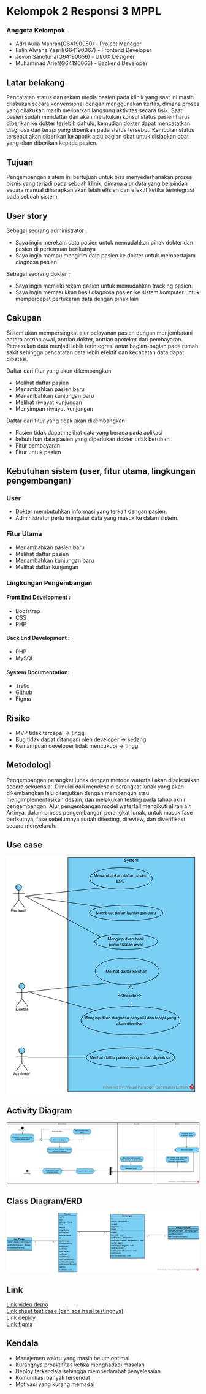 # Kelompok 2 Responsi 3 MPPL

### Anggota Kelompok
- Adri Aulia Mahran(G64190050) - Project Manager
- Falih Alwana Yasril(G64190067) - Frontend Developer
- Jevon Sanoturia(G64190056) - UI/UX Designer
- Muhammad Arief(G64190063) - Backend Developer

## Latar belakang

Pencatatan status dan rekam medis pasien pada klinik yang saat ini masih dilakukan secara konvensional dengan menggunakan kertas, dimana proses yang dilakukan masih melibatkan langsung aktivitas secara fisik. Saat pasien sudah mendaftar dan akan melakukan konsul status pasien harus diberikan ke dokter terlebih dahulu, kemudian dokter dapat mencatatkan diagnosa dan terapi yang diberikan pada status tersebut. Kemudian status tersebut akan diberikan ke apotik atau bagian obat untuk disiapkan obat yang akan diberikan kepada pasien.

## Tujuan

Pengembangan sistem ini bertujuan untuk bisa menyederhanakan proses bisnis yang terjadi pada sebuah klinik, dimana alur data yang berpindah secara manual diharapkan akan lebih efisien dan efektif ketika terintegrasi pada sebuah sistem. 

## User story

Sebagai seorang administrator :
- Saya ingin merekam data pasien untuk memudahkan pihak dokter dan pasien di pertemuan berikutnya
- Saya ingin mampu mengirim data pasien ke dokter untuk mempertajam diagnosa pasien.

Sebagai seorang dokter ; 
- Saya ingin memiliki rekam pasien untuk memudahkan tracking pasien.
- Saya ingin memasukkan hasil diagnosa pasien ke sistem komputer untuk mempercepat pertukaran data dengan pihak lain


## Cakupan

Sistem akan mempersingkat alur pelayanan pasien dengan menjembatani antara antrian awal, antrian dokter, antrian apoteker dan pembayaran. Pemasukan data menjadi lebih terintegrasi antar bagian-bagian pada rumah sakit sehingga pencatatan data lebih efektif dan kecacatan data dapat dibatasi.

Daftar dari fitur yang akan dikembangkan
- Melihat daftar pasien
- Menambahkan pasien baru
- Menambahkan kunjungan baru
- Melihat riwayat kunjungan
- Menyimpan riwayat kunjungan

Daftar dari fitur yang tidak akan dikembangkan
- Pasien tidak dapat melihat data yang berada pada aplikasi
- kebutuhan data pasien yang diperlukan dokter tidak berubah
- Fitur pembayaran
- Fitur untuk pasien


## Kebutuhan sistem (user, fitur utama, lingkungan pengembangan)

### User
- Dokter membutuhkan informasi yang terkait dengan pasien.
- Administrator perlu mengatur data yang masuk ke dalam sistem.

### Fitur Utama
- Menambahkan pasien baru
- Melihat daftar pasien
- Menambahkan kunjungan baru
- Melihat daftar kunjungan

### Lingkungan Pengembangan

#### Front End Development :
- Bootstrap
- CSS
- PHP
#### Back End Development :
- PHP
- MySQL

#### System Documentation:
- Trello
- Github
- Figma


## Risiko

- MVP tidak tercapai -> tinggi
- Bug tidak dapat ditangani oleh developer -> sedang
- Kemampuan developer tidak mencukupi -> tinggi

## Metodologi

Pengembangan perangkat lunak dengan metode waterfall akan diselesaikan secara sekuensial. Dimulai dari mendesain perangkat lunak yang akan dikembangkan lalu dilanjutkan dengan membangun atau mengimplementasikan desain, dan melakukan testing pada tahap akhir pengembangan. Alur pengembangan model waterfall mengikuti aliran air. Artinya, dalam proses pengembangan perangkat lunak, untuk masuk fase berikutnya, fase sebelumnya sudah ditesting, direview, dan diverifikasi secara menyeluruh.

## Use case

![Usecase](etc/Usecase.png)

## Activity Diagram

![Activity](etc/Activity.png)

## Class Diagram/ERD

![Class](etc/Class.png)

## Link
[Link video demo](https://drive.google.com/drive/folders/1GAPuFOvn6Wjugytd8LABMmLq82QDjKDX?usp=share_link) <br/>
[Link sheet test case (dah ada hasil testingnya)](https://anoobis-kapas.000webhostapp.com/php/daftarpasien.php)<br/>
[Link deploy](https://docs.google.com/spreadsheets/d/1J7BkLg7A3XSX2DrU4G5BsvvZCjiKf8tUGV1sVV9iXRs/edit?usp=sharing)<br/>
[Link figma](https://www.figma.com/file/WxLedMq24xgNE2lO3vurvg/Anoobies-team-library?node-id=0%3A1&t=7uqUWAgs82mRpDuV-1)
## Kendala
- Manajemen waktu yang masih belum optimal
- Kurangnya proaktifitas ketika menghadapi masalah
- Deploy terkendala sehingga memperlambat penyelesaian
- Komunikasi banyak tersendat
- Motivasi yang kurang memadai
